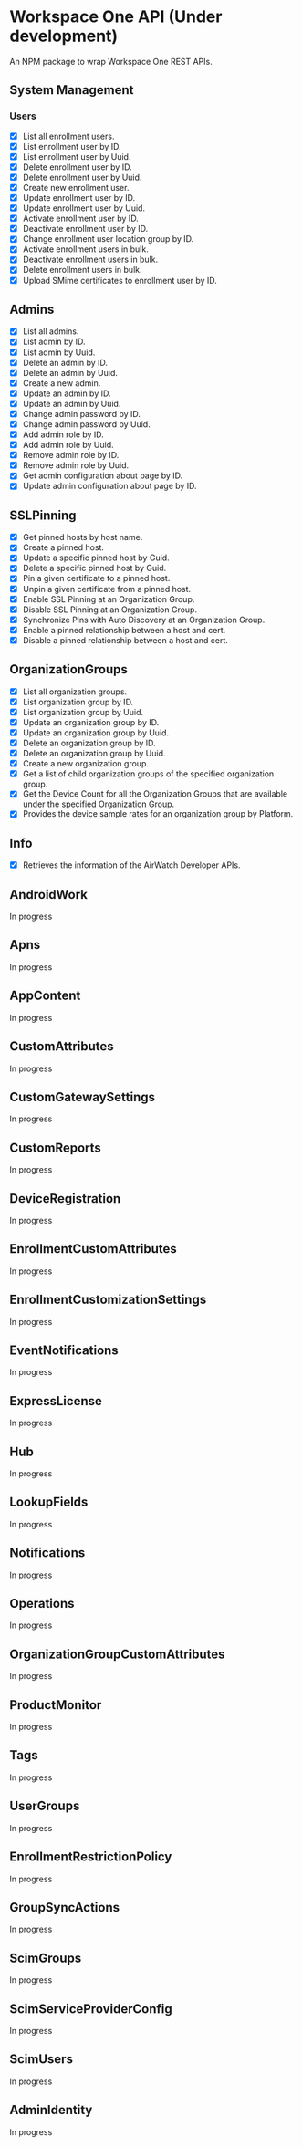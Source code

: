 # Workspace One API (Under development)
An NPM package to wrap Workspace One REST APIs.

## System Management

### Users
- [x] List all enrollment users.
- [x] List enrollment user by ID.
- [x] List enrollment user by Uuid.
- [x] Delete enrollment user by ID.
- [x] Delete enrollment user by Uuid.
- [x] Create new enrollment user.
- [x] Update enrollment user by ID.
- [x] Update enrollment user by Uuid.
- [x] Activate enrollment user by ID.
- [x] Deactivate enrollment user by ID.
- [x] Change enrollment user location group by ID.
- [x] Activate enrollment users in bulk.
- [x] Deactivate enrollment users in bulk.
- [x] Delete enrollment users in bulk.
- [x] Upload SMime certificates to enrollment user by ID.

## Admins
- [x] List all admins.
- [x] List admin by ID.
- [x] List admin by Uuid.
- [x] Delete an admin by ID.
- [x] Delete an admin by Uuid.
- [x] Create a new admin.
- [x] Update an admin by ID.
- [x] Update an admin by Uuid.
- [x] Change admin password by ID.
- [x] Change admin password by Uuid.
- [x] Add admin role by ID.
- [x] Add admin role by Uuid.
- [x] Remove admin role by ID.
- [x] Remove admin role by Uuid.
- [x] Get admin configuration about page by ID.
- [x] Update admin configuration about page by ID.

## SSLPinning
- [x] Get pinned hosts by host name.
- [x] Create a pinned host.
- [x] Update a specific pinned host by Guid.
- [x] Delete a specific pinned host by Guid.
- [x] Pin a given certificate to a pinned host.
- [x] Unpin a given certificate from a pinned host.
- [x] Enable SSL Pinning at an Organization Group.
- [x] Disable SSL Pinning at an Organization Group.
- [x] Synchronize Pins with Auto Discovery at an Organization Group.
- [x] Enable a pinned relationship between a host and cert.
- [x] Disable a pinned relationship between a host and cert.

## OrganizationGroups
- [x] List all organization groups.
- [x] List organization group by ID.
- [x] List organization group by Uuid.
- [x] Update an organization group by ID.
- [x] Update an organization group by Uuid.
- [x] Delete an organization group by ID.
- [x] Delete an organization group by Uuid.
- [x] Create a new organization group.
- [x] Get a list of child organization groups of the specified organization group.
- [x] Get the Device Count for all the Organization Groups that are available under the specified Organization Group.
- [x] Provides the device sample rates for an organization group by Platform.

## Info
- [x] Retrieves the information of the AirWatch Developer APIs.

## AndroidWork
In progress

## Apns
In progress

## AppContent
In progress

## CustomAttributes
In progress

## CustomGatewaySettings
In progress

## CustomReports
In progress

## DeviceRegistration
In progress

## EnrollmentCustomAttributes
In progress

## EnrollmentCustomizationSettings
In progress

## EventNotifications
In progress

## ExpressLicense
In progress

## Hub
In progress

## LookupFields
In progress

## Notifications
In progress

## Operations
In progress

## OrganizationGroupCustomAttributes
In progress

## ProductMonitor
In progress

## Tags
In progress

## UserGroups
In progress

## EnrollmentRestrictionPolicy
In progress

## GroupSyncActions
In progress

## ScimGroups
In progress

## ScimServiceProviderConfig
In progress

## ScimUsers
In progress

## AdminIdentity
In progress

